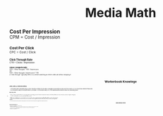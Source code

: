 <h1 align="center">Media Math</h1>

**<small>Cost Per Impression**<small>  
CPM = Cost / Impression

**<small>Cost Per Click**<small>  
CPC = Cost / Click

**<small>Click Through Rate**<small>  
CTR = Clicks / Impression

**<small>Video Complete Rate**<small>  
VCR = (View-throughs * 100) / Impressions  
OR     
VCR = (View-throughs / Impressions) * 100  
a “view through” typically refers to a viewer watching an entire video ad without skipping it


<h1 align="center">Workerbook Knowlege</h1>
  
**<small>25th, 50th, & 75th Percentiles**<small>  

1. Percentiles were calculated using OUTPUT tab which contains the new data, it calculates the percentile by each row, from column U to AD (the previous weekend friday date).
2. For this week's data, the 25th percentile is 354 means : For this week's data, 25% of the data would fall below the value 354 (ascending order)

**<small>v25, v50, & v75**<small>  
1. These v values are calculated by most_recent_week_data/corresponding_percentile. Condition formatted with midpoint as 50 (yellow), Minimum as lowest value(red), maximum as highest value(green)
- Ex: v25 is calculated by most_recent_week_data/25th percentile

1. When they are all dark green, it means that the most recent week's data are significantly above the 25th, 50th, & 75th percentile, indicating outlier.
2. When they are all dark red, it means that the most recent week's data are significantly below the 25th, 50th, & 75th percentile, indicating outlier.

**<small>v previous**<small>  
1. (most_recent_week_data - previous_week_data) / previous_week_data. It tells me how much the recent week’s data has changed relative to the previous week's data.

<h1 align="center">Data Anomaly Check</h1>

**<small>When does percentile indicate non-issue?**<small>  
When most recent week's data is significantly:
1. Higher than 25th & 50th, but lower than 75th. (still within normalized range)
2. Lower than 75th & 50th, but higher than 25th.
3. If all higher/lower, but relevant metrics from most recent week are small numbers, that may indiciate the ad is still in QA (Making sure the quality is good before release to the public)
- Ex: When most recent data for CTR is significantly higher than all percentiles: Check relevant metrics (clicks & Impression), if they are low, might indiciate QA.
4. Higher than 25th & 50th,  75th. (still within normalized range)
5. Lower than 75th & 50th, but higher than 25th.

